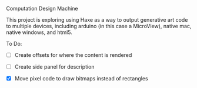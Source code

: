 Computation Design Machine

This project is exploring using Haxe as a way to output generative art code to multiple devices, including arduino (in this case a MicroView), native mac, native windows, and html5.

To Do:
- [ ] Create offsets for where the content is rendered
- [ ] Create side panel for description
- [x] Move pixel code to draw bitmaps instead of rectangles


